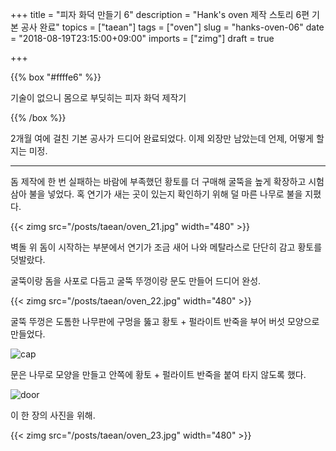 +++
title = "피자 화덕 만들기 6"
description = "Hank's oven 제작 스토리 6편 기본 공사 완료"
topics = ["taean"]
tags = ["oven"]
slug = "hanks-oven-06"
date = "2018-08-19T23:15:00+09:00"
imports = ["zimg"]
draft = true

+++

{{% box "#ffffe6" %}}

기술이 없으니 몸으로 부딪히는 피자 화덕 제작기

{{% /box %}}

2개월 여에 걸친 기본 공사가 드디어 완료되었다. 이제 외장만 남았는데 언제, 어떻게 할지는 미정.

---

돔 제작에 한 번 실패하는 바람에 부족했던 황토를 더 구매해 굴뚝을 높게 확장하고 시험 삼아 불을 넣었다. 혹 연기가 새는 곳이 있는지 확인하기 위해 덜 마른 나무로 불을 지폈다. 

{{< zimg src="/posts/taean/oven_21.jpg" width="480" >}}

벽돌 위 돔이 시작하는 부분에서 연기가 조금 새어 나와 메탈라스로 단단히 감고 황토를 덧발랐다. 

굴뚝이랑 돔을 사포로 다듬고 굴뚝 뚜껑이랑 문도 만들어 드디어 완성.

{{< zimg src="/posts/taean/oven_22.jpg" width="480" >}}

굴뚝 뚜껑은 도톰한 나무판에 구멍을 뚫고 황토 + 펄라이트 반죽을 부어 버섯 모양으로 만들었다.

![cap](/posts/taean/cap.jpg)

문은 나무로 모양을 만들고 안쪽에 황토 + 펄라이트 반죽을 붙여 타지 않도록 했다.

![door](/posts/taean/door.jpg)

이 한 장의 사진을 위해.

{{< zimg src="/posts/taean/oven_23.jpg" width="480" >}}

